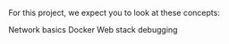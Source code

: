 For this project, we expect you to look at these concepts:

Network basics
Docker
Web stack debugging
